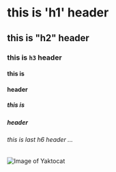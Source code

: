 # this is 'h1' header
## this is "h2" header
### this is `h3` header
#### this is <h4> header
##### this is <h5> header
###### this is last h6 header ...

![Image of Yaktocat](https://octodex.github.com/images/yaktocat.png)
